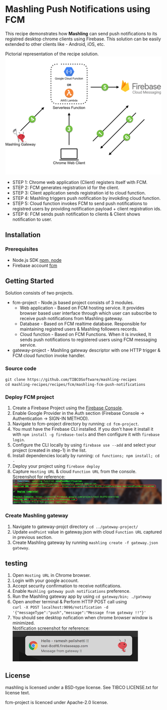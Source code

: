 # Mashling Push Notifications using FCM

This recipe demonstrates how **Mashling** can send push notifications to its registred desktop chrome clients using Firebase. This solution can be easily extended to other clients like - Android, iOS, etc.

Pictorial representation of the recipe solution.
![Screenshot](mashling_fcm.png)

* STEP 1: Chrome web application (Client) registers itself with FCM.
* STEP 2: FCM generates registration id for the client.
* STEP 3: Client application sends registration id to cloud function.
* STEP 4: Mashling triggers push notification by invokding cloud function.
* STEP 5: Cloud function invokes FCM to send push notifications to registred users by providing notification payload + client registration ids.
* STEP 6: FCM sends push notification to clients & Client shows notification to user.

## Installation
### Prerequisites
* Node.js SDK [npm, node](https://nodejs.org/en/download/)
* Firebase account [fcm](https://firebase.google.com/)

## Getting Started
Solution consists of two projects.
* fcm-project - Node.js based project consists of 3 modules.
    * Web application - Based on FCM hosting service. It provides browser based user interface through which user can subscribe to receive push notifications from Mashling gateway.
    * Database - Based on FCM realtime database. Responsible for maintaining registred users & Mashling followers records.
    * Cloud function - Based on FCM Functions. When it is invoked, It sends push notifications to registered users using FCM messaging service.
* gateway-project - Mashling gateway descriptor with one HTTP trigger & FCM cloud function invoke handler.

### Source code
    git clone https://github.com/TIBCOSoftware/mashling-recipes
	cd mashling-recipes/recipes/fcm/mashling-fcm-push-notifications

### Deploy FCM project

1. Create a Firebase Project using the [Firebase Console](https://console.firebase.google.com/).
2. Enable Google Provider in the Auth section (Firebase Console -> Authentication -> SIGN-IN METHOD).
3. Navigate to fcm-project directory by running: `cd fcm-project`.
4. You must have the Firebase CLI installed. If you don't have it install it with `npm install -g firebase-tools` and then configure it with `firebase login`.
5. Configure the CLI locally by using `firebase use --add` and select your project (created in step-1) in the list.
6. Install dependencies locally by running: `cd functions; npm install; cd -`
7. Deploy your project using `firebase deploy`
8. Capture `Hosting URL` & cloud `Function URL` from the console.<br>
Screenshot for reference:
![Screenshot](cli_screenshot.png)


### Create Mashling gateway

1. Navigate to gateway-projct directory `cd ../gateway-project/`
2. Update `endPoint` value in gateway.json with cloud `Function URL` captured in previous section.
3. Create Mashling gateway by running `mashling create -f gateway.json gateway`.

## testing

1. Open `Hosting URL` in Chrome browser.
2. Login with your google account.
3. Accept security confirmation to receive notifications.
4. Enable `Mashling gateway push notifications` preference.
5. Run the Mashling gateway app by using `cd gateway/bin; ./gateway`
6. Open another terminal & Perform HTTP POST call using <br>
`
curl -X POST localhost:9096/notification -d '{"messageType":"push","message":"Message from gateway !!"}'
`
7. You should see desktop nofication when chrome browser window is minimized.<br>
Notification screenshot for reference:<br>
![Screenshot](notification_screenshot.png)

## License
mashling is licensed under a BSD-type license. See TIBCO LICENSE.txt for license text.

fcm-project is licenced under Apache-2.0 license.